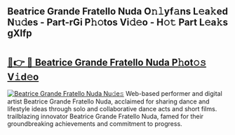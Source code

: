 ## Beatrice Grande Fratello Nuda O𝚗𝚕yf𝚊ns L𝚎a𝚔ed N𝚞𝚍es - Part-rGi P𝚑𝚘tos Vi𝚍𝚎o - H𝚘𝚝 Part L𝚎a𝚔s gXlfp

# <h2><a href="http://kf47kk6.oniu.top/?m=Beatrice+Grande+Fratello+Nuda">🔗👉 🔴 Beatrice Grande Fratello Nuda P𝚑ot𝚘𝚜 V𝚒d𝚎o</a></h2>

[![Beatrice Grande Fratello Nuda Nu𝚍e𝚜](https://i.imgur.com/0qMVB7G.gif)](http://kf47kk6.oniu.top/?m=Beatrice+Grande+Fratello+Nuda)
Web-based performer and digital artist Beatrice Grande Fratello Nuda, acclaimed for sharing dance and lifestyle ideas through solo and collaborative dance acts and short films. trailblazing innovator Beatrice Grande Fratello Nuda, famed for their groundbreaking achievements and commitment to progress.  
